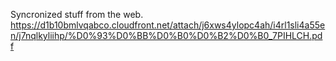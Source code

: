 Syncronized stuff from the web.
https://d1b10bmlvqabco.cloudfront.net/attach/j6xws4ylopc4ah/i4rl1sli4a55en/j7nqlkyliihp/%D0%93%D0%BB%D0%B0%D0%B2%D0%B0_7PIHLCH.pdf
